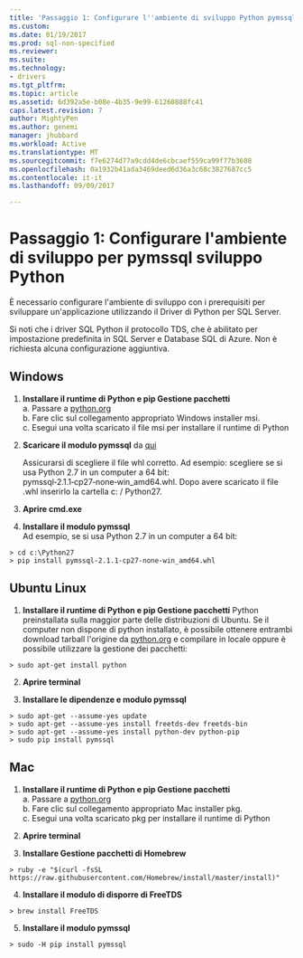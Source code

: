 ```yaml
---
title: 'Passaggio 1: Configurare l''ambiente di sviluppo Python pymssql | Documenti Microsoft'
ms.custom: 
ms.date: 01/19/2017
ms.prod: sql-non-specified
ms.reviewer: 
ms.suite: 
ms.technology:
- drivers
ms.tgt_pltfrm: 
ms.topic: article
ms.assetid: 6d392a5e-b08e-4b35-9e99-61260888fc41
caps.latest.revision: 7
author: MightyPen
ms.author: genemi
manager: jhubbard
ms.workload: Active
ms.translationtype: MT
ms.sourcegitcommit: f7e6274d77a9cdd4de6cbcaef559ca99f77b3608
ms.openlocfilehash: 0a1932b41ada3469deed6d36a3c68c3827687cc5
ms.contentlocale: it-it
ms.lasthandoff: 09/09/2017

---
```

# <a name="step-1-configure-development-environment-for-pymssql-python-development"></a>Passaggio 1: Configurare l'ambiente di sviluppo per pymssql sviluppo Python
È necessario configurare l'ambiente di sviluppo con i prerequisiti per sviluppare un'applicazione utilizzando il Driver di Python per SQL Server.    
  
Si noti che i driver SQL Python il protocollo TDS, che è abilitato per impostazione predefinita in SQL Server e Database SQL di Azure.  Non è richiesta alcuna configurazione aggiuntiva.  
  
## <a name="windows"></a>Windows  
  
1. **Installare il runtime di Python e pip Gestione pacchetti**  
a. Passare a [python.org](https://www.python.org/downloads/)  
b. Fare clic sul collegamento appropriato Windows installer msi.   
c. Esegui una volta scaricato il file msi per installare il runtime di Python  
  
2. **Scaricare il modulo pymssql** da [qui](http://www.lfd.uci.edu/~gohlke/pythonlibs/#pymssql)  
  
    Assicurarsi di scegliere il file whl corretto.  Ad esempio: scegliere se si usa Python 2.7 in un computer a 64 bit: pymssql‑2.1.1‑cp27‑none‑win_amd64.whl. Dopo avere scaricato il file .whl inserirlo la cartella c: / Python27.  
      
3. **Aprire cmd.exe**  
  
4. **Installare il modulo pymssql**     
    Ad esempio, se si usa Python 2.7 in un computer a 64 bit:  
```  
> cd c:\Python27  
> pip install pymssql‑2.1.1‑cp27‑none‑win_amd64.whl  
```  
  
## <a name="ubuntu-linux"></a>Ubuntu Linux  
  
1. **Installare il runtime di Python e pip Gestione pacchetti** Python preinstallata sulla maggior parte delle distribuzioni di Ubuntu.  Se il computer non dispone di python installato, è possibile ottenere entrambi download tarball l'origine da [python.org](https://www.python.org/downloads/) e compilare in locale oppure è possibile utilizzare la gestione dei pacchetti:  
```  
> sudo apt-get install python   
```  
  
2.  **Aprire terminal**  
  
3.  **Installare le dipendenze e modulo pymssql**  
```  
> sudo apt-get --assume-yes update  
> sudo apt-get --assume-yes install freetds-dev freetds-bin  
> sudo apt-get --assume-yes install python-dev python-pip  
> sudo pip install pymssql  
```  
  
## <a name="mac"></a>Mac  
  
1. **Installare il runtime di Python e pip Gestione pacchetti**  
a. Passare a [python.org](https://www.python.org/downloads/)  
b. Fare clic sul collegamento appropriato Mac installer pkg.   
c. Esegui una volta scaricato pkg per installare il runtime di Python  
  
2.  **Aprire terminal**  
  
3. **Installare Gestione pacchetti di Homebrew**  
```  
> ruby -e "$(curl -fsSL https://raw.githubusercontent.com/Homebrew/install/master/install)"  
```  
  
4.  **Installare il modulo di disporre di FreeTDS**  
```  
> brew install FreeTDS  
```  
  
5.  **Installare il modulo pymssql**  
```  
> sudo -H pip install pymssql  
```

